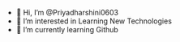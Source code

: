 - 👋 Hi, I’m @Priyadharshini0603
- 👀 I’m interested in Learning New Technologies
- 🌱 I’m currently learning Github



